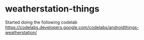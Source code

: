 # weatherstation-things

Started doing the following codelab https://codelabs.developers.google.com/codelabs/androidthings-weatherstation/
